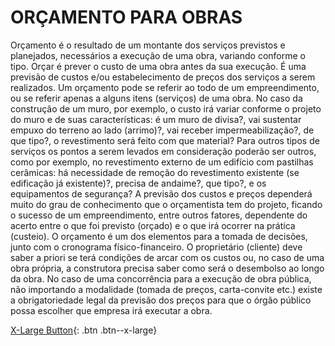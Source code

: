 
# ORÇAMENTO PARA OBRAS 

Orçamento é o resultado de um montante dos serviços previstos e planejados, necessários a execução de uma obra, variando conforme o tipo. Orçar é prever o custo de uma obra antes da sua execução. É uma previsão de custos e/ou estabelecimento de preços dos serviços a serem realizados. 
Um orçamento pode se referir ao todo de um empreendimento, ou se referir apenas a alguns itens (serviços) de uma obra. No caso da construção de um muro, por exemplo, o custo irá variar conforme o projeto do muro e de suas características: é um muro de divisa?, vai sustentar empuxo do terreno ao lado (arrimo)?, vai receber impermeabilização?, de que tipo?, o revestimento será feito com que material? Para outros tipos de serviços os pontos a serem levados em consideração poderão ser outros, como por exemplo, no revestimento externo de um edifício com pastilhas cerâmicas: há necessidade de remoção do revestimento existente (se edificação já existente)?, precisa de andaime?, que tipo?, e os equipamentos de segurança? A previsão dos custos e preços dependerá muito do grau de conhecimento que o orçamentista tem do projeto, ficando o sucesso de um empreendimento, entre outros fatores, dependente do acerto entre o que foi previsto (orçado) e o que irá ocorrer na prática (custeio). O orçamento é um dos elementos para a tomada de decisões, junto com o cronograma físico-financeiro. O proprietário (cliente) deve saber a priori se terá condições de arcar com os custos ou, no caso de uma obra própria, a construtora precisa saber como será o desembolso ao longo da obra. No caso de uma concorrência para a execução de obra pública, não importando a modalidade (tomada de preços, carta-convite etc.) existe a obrigatoriedade legal da previsão dos preços para que o órgão público possa escolher que empresa irá executar a obra.

[X-Large Button](https://sergiopacheco.github.io/ifrn/projetos/manual-orcamento-obras){: .btn .btn--x-large}